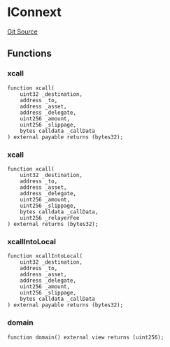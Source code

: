 # IConnext
[Git Source](https://github.com/malda-protocol/malda-lending/blob/157d7bccdcadcb7388d89b00ec47106a82e67e78/src\interfaces\external\connext\IConnext.sol)


## Functions
### xcall


```solidity
function xcall(
    uint32 _destination,
    address _to,
    address _asset,
    address _delegate,
    uint256 _amount,
    uint256 _slippage,
    bytes calldata _callData
) external payable returns (bytes32);
```

### xcall


```solidity
function xcall(
    uint32 _destination,
    address _to,
    address _asset,
    address _delegate,
    uint256 _amount,
    uint256 _slippage,
    bytes calldata _callData,
    uint256 _relayerFee
) external returns (bytes32);
```

### xcallIntoLocal


```solidity
function xcallIntoLocal(
    uint32 _destination,
    address _to,
    address _asset,
    address _delegate,
    uint256 _amount,
    uint256 _slippage,
    bytes calldata _callData
) external payable returns (bytes32);
```

### domain


```solidity
function domain() external view returns (uint256);
```


